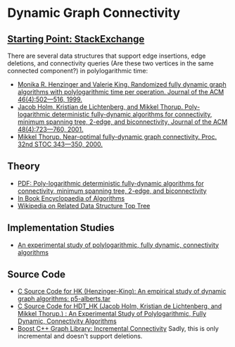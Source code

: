 # Dynamic Graph Connectivity

## [Starting Point: StackExchange](http://cstheory.stackexchange.com/questions/2548/is-there-an-online-algorithm-to-keep-track-of-components-in-a-changing-undirecte)

There are several data structures that support edge insertions, edge deletions, and connectivity queries (Are these two vertices in the same connected component?) in polylogarithmic time:
- [Monika R. Henzinger and Valerie King. Randomized fully dynamic graph algorithms with polylogarithmic time per operation. Journal of the ACM 46(4):502—516, 1999.](http://portal.acm.org/citation.cfm?id=320215)
- [Jacob Holm, Kristian de Lichtenberg, and Mikkel Thorup. Poly-logarithmic deterministic fully-dynamic algorithms for connectivity, minimum spanning tree, 2-edge, and biconnectivity, Journal of the ACM 48(4):723—760, 2001.](http://portal.acm.org/citation.cfm?id=502095)
- [Mikkel Thorup. Near-optimal fully-dynamic graph connectivity. Proc. 32nd STOC 343—350, 2000.](http://portal.acm.org/citation.cfm?id=335345)

## Theory
 - [PDF: Poly-logarithmic deterministic fully-dynamic algorithms for connectivity, minimum spanning tree, 2-edge, and biconnectivity](http://csclub.uwaterloo.ca/~gzsong/papers/Poly-logarithmic%20deterministic%20fully-dynamic%20algorithms%20for%20connectivity,%20minimum%20spanning%20tree,%202-edge,%20and%20biconnectivity.pdf)
 - [In Book Encyclopaedia of Algorithms](http://books.google.no/books?id=i3S9_GnHZwYC&pg=PA335&lpg=PA335&dq=Mikkel+Thorup.+Near-optimal+fully-dynamic+graph+connectivity.&source=bl&ots=nDgnq6EqJz&sig=3xX01XR8vUhahmk-EsRAnBin5DA&hl=en&sa=X&ei=LHWpU_7fDIXQ7AazvYCQBA&ved=0CCsQ6AEwAQ#v=onepage&q=Mikkel%20Thorup.%20Near-optimal%20fully-dynamic%20graph%20connectivity.&f=false)
 - [Wikipedia on Related Data Structure Top Tree](http://en.wikipedia.org/wiki/Top_tree)

## Implementation Studies
 - [An experimental study of polylogarithmic, fully dynamic, connectivity algorithms](http://people.csail.mit.edu/karger/Papers/impconn.pdf)

## Source Code
 - [C Source Code for HK (Henzinger-King): An empirical study of dynamic graph algorithms: p5-alberts.tar](http://dl.acm.org/citation.cfm?id=264223)
 - [C Source Code for HDT_HK (Jacob Holm, Kristian de Lichtenberg, and Mikkel Thorup.) : An Experimental Study of Polylogarithmic, Fully Dynamic, Connectivity Algorithms](http://dl.acm.org/citation.cfm?id=945398)
 - [Boost C++ Graph Library: Incremental Connectivity](http://www.boost.org/doc/libs/1_55_0/libs/graph/doc/incremental_components.html) Sadly, this is only incremental and doesn't support deletions.
